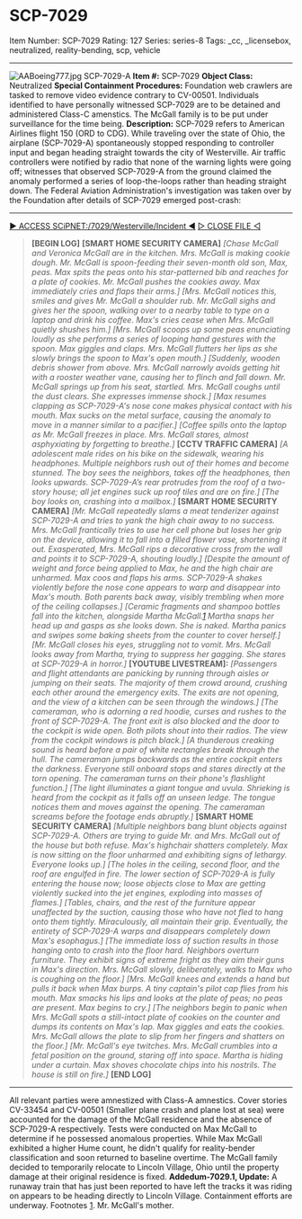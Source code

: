 # SCP-7029
Item Number: SCP-7029
Rating: 127
Series: series-8
Tags: _cc, _licensebox, neutralized, reality-bending, scp, vehicle

---

![AABoeing777.jpg](https://scp-sandbox-3.wdfiles.com/local--files/here-comes-the-airplane-nickthebrick1/AABoeing777.jpg)
SCP-7029-A
**Item #:** SCP-7029
**Object Class:** Neutralized
**Special Containment Procedures:** Foundation web crawlers are tasked to remove video evidence contrary to CV-00501. Individuals identified to have personally witnessed SCP-7029 are to be detained and administered Class-C amenstics.
The McGall family is to be put under surveillance for the time being.
**Description:** SCP-7029 refers to American Airlines flight 150 (ORD to CDG). While traveling over the state of Ohio, the airplane (SCP-7029-A) spontaneously stopped responding to controller input and began heading straight towards the city of Westerville. Air traffic controllers were notified by radio that none of the warning lights were going off; witnesses that observed SCP-7029-A from the ground claimed the anomaly performed a series of loop-the-loops rather than heading straight down.
The Federal Aviation Administration's investigation was taken over by the Foundation after details of SCP-7029 emerged post-crash:
* * *
[▶ ACCESS SCiPNET:/7029/Westerville/Incident ◀](javascript:;)
[▷ CLOSE FILE ◁](javascript:;)
> **[BEGIN LOG]**
> **[SMART HOME SECURITY CAMERA]**
> _[Chase McGall and Veronica McGall are in the kitchen. Mrs. McGall is making cookie dough. Mr. McGall is spoon-feeding their seven-month old son, Max, peas. Max spits the peas onto his star-patterned bib and reaches for a plate of cookies. Mr. McGall pushes the cookies away. Max immediately cries and flaps their arms.]_
> _[Mrs. McGall notices this, smiles and gives Mr. McGall a shoulder rub. Mr. McGall sighs and gives her the spoon, walking over to a nearby table to type on a laptop and drink his coffee. Max's cries cease when Mrs. McGall quietly shushes him.]_
> _[Mrs. McGall scoops up some peas enunciating loudly as she performs a series of looping hand gestures with the spoon. Max giggles and claps. Mrs. McGall flutters her lips as she slowly brings the spoon to Max's open mouth.]_
> _[Suddenly, wooden debris shower from above. Mrs. McGall narrowly avoids getting hit with a rooster weather vane, causing her to flinch and fall down. Mr. McGall springs up from his seat, startled. Mrs. McGall coughs until the dust clears. She expresses immense shock.]_
> _[Max resumes clapping as SCP-7029-A's nose cone makes physical contact with his mouth. Max sucks on the metal surface, causing the anomaly to move in a manner similar to a pacifier.]_
> _[Coffee spills onto the laptop as Mr. McGall freezes in place. Mrs. McGall stares, almost asphyxiating by forgetting to breathe.]_
> **[CCTV TRAFFIC CAMERA]**
> _[A adolescent male rides on his bike on the sidewalk, wearing his headphones. Multiple neighbors rush out of their homes and become stunned. The boy sees the neighbors, takes off the headphones, then looks upwards. SCP-7029-A’s rear protrudes from the roof of a two-story house; all jet engines suck up roof tiles and are on fire.]_
> _[The boy looks on, crashing into a mailbox.]_
> **[SMART HOME SECURITY CAMERA]**
> _[Mr. McGall repeatedly slams a meat tenderizer against SCP-7029-A and tries to yank the high chair away to no success. Mrs. McGall frantically tries to use her cell phone but loses her grip on the device, allowing it to fall into a filled flower vase, shortening it out. Exasperated, Mrs. McGall rips a decorative cross from the wall and points it to SCP-7029-A, shouting loudly.]_
> _[Despite the amount of weight and force being applied to Max, he and the high chair are unharmed. Max coos and flaps his arms. SCP-7029-A shakes violently before the nose cone appears to warp and disappear into Max's mouth. Both parents back away, visibly trembling when more of the ceiling collapses.]_
> _[Ceramic fragments and shampoo bottles fall into the kitchen, alongside Martha McGall.[1](javascript:;) Martha snaps her head up and gasps as she looks down. She is naked. Martha panics and swipes some baking sheets from the counter to cover herself.]_
> _[Mr. McGall closes his eyes, struggling not to vomit. Mrs. McGall looks away from Martha, trying to suppress her gagging. She stares at SCP-7029-A in horror.]_
> **[YOUTUBE LIVESTREAM]:**
> _[Passengers and flight attendants are panicking by running through aisles or jumping on their seats. The majority of them crowd around, crushing each other around the emergency exits. The exits are not opening, and the view of a kitchen can be seen through the windows.]_
> _[The cameraman, who is adorning a red hoodie, curses and rushes to the front of SCP-7029-A. The front exit is also blocked and the door to the cockpit is wide open. Both pilots shout into their radios. The view from the cockpit windows is pitch black.]_
> _[A thunderous creaking sound is heard before a pair of white rectangles break through the hull. The cameraman jumps backwards as the entire cockpit enters the darkness. Everyone still onboard stops and stares directly at the torn opening. The cameraman turns on their phone's flashlight function.]_
> _[The light illuminates a giant tongue and uvula. Shrieking is heard from the cockpit as it falls off an unseen ledge. The tongue notices them and moves against the opening. The cameraman screams before the footage ends abruptly.]_
> **[SMART HOME SECURITY CAMERA]**
> _[Multiple neighbors bang blunt objects against SCP-7029-A. Others are trying to guide Mr. and Mrs. McGall out of the house but both refuse. Max's highchair shatters completely. Max is now sitting on the floor unharmed and exhibiting signs of lethargy. Everyone looks up.]_
> _[The holes in the ceiling, second floor, and the roof are engulfed in fire. The lower section of SCP-7029-A is fully entering the house now; loose objects close to Max are getting violently sucked into the jet engines, exploding into masses of flames.]_
> _[Tables, chairs, and the rest of the furniture appear unaffected by the suction, causing those who have not fled to hang onto them tightly. Miraculously, all maintain their grip. Eventually, the entirety of SCP-7029-A warps and disappears completely down Max's esophagus.]_
> _[The immediate loss of suction results in those hanging onto to crash into the floor hard. Neighbors overturn furniture. They exhibit signs of extreme fright as they aim their guns in Max's direction. Mrs. McGall slowly, deliberately, walks to Max who is coughing on the floor.]_
> _[Mrs. McGall knees and extends a hand but pulls it back when Max burps. A tiny captain's pilot cap flies from his mouth. Max smacks his lips and looks at the plate of peas; no peas are present. Max begins to cry.]_
> _[The neighbors begin to panic when Mrs. McGall spots a still-intact plate of cookies on the counter and dumps its contents on Max's lap. Max giggles and eats the cookies. Mrs. McGall allows the plate to slip from her fingers and shatters on the floor.]_
> _[Mr. McGall's eye twitches. Mrs. McGall crumbles into a fetal position on the ground, staring off into space. Martha is hiding under a curtain. Max shoves chocolate chips into his nostrils. The house is still on fire.]_
> **[END LOG]**
* * *
All relevant parties were amnestized with Class-A amnestics. Cover stories CV-33454 and CV-00501 (Smaller plane crash and plane lost at sea) were accounted for the damage of the McGall residence and the absence of SCP-7029-A respectively. Tests were conducted on Max McGall to determine if he possessed anomalous properties. While Max McGall exhibited a higher Hume count, he didn't qualify for reality-bender classification and soon returned to baseline overtime.
The McGall family decided to temporarily relocate to Lincoln Village, Ohio until the property damage at their original residence is fixed.
**Addedum-7029.1, Update:** A runaway train that has just been reported to have left the tracks it was riding on appears to be heading directly to Lincoln Village. Containment efforts are underway.
Footnotes
[1](javascript:;). Mr. McGall's mother.